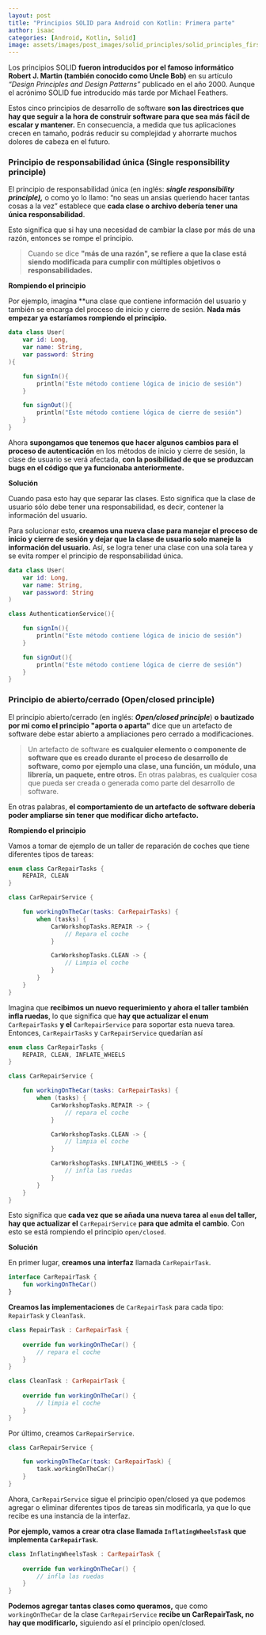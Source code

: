 ```yaml
---
layout: post
title: "Principios SOLID para Android con Kotlin: Primera parte"
author: isaac
categories: [Android, Kotlin, Solid]
image: assets/images/post_images/solid_principles/solid_principles_first_part.webp
---
```


Los principios SOLID **fueron introducidos por el famoso informático Robert J. Martin (también 
conocido como Uncle Bob)** en su artículo *“Design Principles and Design Patterns”* publicado 
en el año 2000. Aunque el acrónimo SOLID fue introducido más tarde por Michael Feathers.

Estos cinco principios de desarrollo de software **son las directrices que hay que seguir a la
hora de construir software para que sea más fácil de escalar y mantener.** En consecuencia, a 
medida que tus aplicaciones crecen en tamaño, podrás reducir su complejidad y ahorrarte muchos 
dolores de cabeza en el futuro.

### Principio de responsabilidad única (**Single responsibility principle)**

El principio de responsabilidad única (en inglés: ***single responsibility principle),*** o como 
yo lo llamo: “no seas un ansias queriendo hacer tantas cosas a la vez” establece que **cada clase 
o archivo debería tener una única responsabilidad**. 

Esto significa que si hay una necesidad de cambiar la clase por más de una razón, entonces se rompe 
el principio.

> Cuando se dice **"más de una razón", se refiere a que la clase está siendo modificada para cumplir 
> con múltiples objetivos o responsabilidades.**

**Rompiendo el principio**

Por ejemplo, imagina **una clase que contiene información del usuario y también se encarga del proceso 
de inicio y cierre de sesión. **Nada más empezar ya estaríamos rompiendo el principio.**

```kotlin
data class User(
    var id: Long,
    var name: String,
    var password: String
){

    fun signIn(){
        println("Este método contiene lógica de inicio de sesión")
    }

    fun signOut(){
        println("Este método contiene lógica de cierre de sesión")
    }
}
```

Ahora **supongamos que tenemos que hacer algunos cambios para el proceso de autenticación** en los 
métodos de inicio y cierre de sesión, la clase de usuario se verá afectada, **con la posibilidad de 
que se produzcan bugs en el código que ya funcionaba anteriormente.**

**Solución**

Cuando pasa esto hay que separar las clases. Esto significa que la clase de usuario sólo debe tener 
una responsabilidad, es decir, contener la información del usuario.

Para solucionar esto, **creamos una nueva clase para manejar el proceso de inicio y cierre de sesión 
y dejar que la clase de usuario solo maneje la información del usuario.** Así, se logra tener una 
clase con una sola tarea y se evita romper el principio de responsabilidad única.

```kotlin
data class User(
    var id: Long,
    var name: String,
    var password: String
)

class AuthenticationService(){

    fun signIn(){
        println("Este método contiene lógica de inicio de sesión")
    }

    fun signOut(){
        println("Este método contiene lógica de cierre de sesión")
    }
}
```

### Principio de abierto/cerrado **(Open/closed principle)**

El principio abierto/cerrado (en inglés: ***Open/closed principle***) **o bautizado por mi como el 
principio "aporta o aparta"** dice que un artefacto de software debe estar abierto a ampliaciones 
pero cerrado a modificaciones.

> Un artefacto de software **es cualquier elemento o componente de software que es creado durante el 
> proceso de desarrollo de software, como por ejemplo una clase, una función, un módulo, una librería, 
> un paquete, entre otros.** En otras palabras, es cualquier cosa que pueda ser creada o generada como 
> parte del desarrollo de software.

En otras palabras, **el comportamiento de un artefacto de software debería poder ampliarse sin tener 
que modificar dicho artefacto.**

**Rompiendo el principio**

Vamos a tomar de ejemplo de un taller de reparación de coches que tiene diferentes tipos de tareas:

```kotlin
enum class CarRepairTasks {
    REPAIR, CLEAN
}
```

```kotlin
class CarRepairService {

    fun workingOnTheCar(tasks: CarRepairTasks) { 
        when (tasks) {
            CarWorkshopTasks.REPAIR -> {
                // Repara el coche
            }

            CarWorkshopTasks.CLEAN -> {
                // Limpia el coche
            }
        }
    }
}
```

Imagina que **recibimos un nuevo requerimiento y ahora el taller también infla ruedas**, lo que significa 
que **hay que actualizar el enum** `CarRepairTasks` **y el** `CarRepairService` para soportar esta nueva 
tarea. Entonces, `CarRepairTasks` y `CarRepairService` quedarían así

```kotlin
enum class CarRepairTasks {
    REPAIR, CLEAN, INFLATE_WHEELS
}
```

```kotlin
class CarRepairService {

    fun workingOnTheCar(tasks: CarRepairTasks) {
	    when (tasks) {
            CarWorkshopTasks.REPAIR -> {
                // repara el coche
            }

            CarWorkshopTasks.CLEAN -> {
                // limpia el coche
            }

            CarWorkshopTasks.INFLATING_WHEELS -> {
                // infla las ruedas
            }
        }
    }
}
```

Esto significa que **cada vez que se añada una nueva tarea al `enum` del taller, hay que actualizar el** 
`CarRepairService` **para que admita el cambio**. Con esto se está rompiendo el principio `open/closed`.

**Solución**

En primer lugar, **creamos una interfaz** llamada `CarRepairTask`.

```kotlin
interface CarRepairTask {
    fun workingOnTheCar()
}
```

**Creamos las implementaciones** de `CarRepairTask` para cada tipo: `RepairTask` y `CleanTask`.

```kotlin
class RepairTask : CarRepairTask {
    
    override fun workingOnTheCar() {
        // repara el coche
    }
}
```

```kotlin
class CleanTask : CarRepairTask {
    
    override fun workingOnTheCar() {
        // limpia el coche
    }
}
```

Por último, creamos `CarRepairService`.

```kotlin
class CarRepairService {

    fun workingOnTheCar(task: CarRepairTask) {
        task.workingOnTheCar()
    }
}
```

Ahora, `CarRepairService` sigue el principio open/closed ya que podemos agregar o eliminar diferentes 
tipos de tareas sin modificarla, ya que lo que recibe es una instancia de la interfaz. 

**Por ejemplo, vamos a crear otra clase llamada `InflatingWheelsTask` que implementa `CarRepairTask`.**

```kotlin
class InflatingWheelsTask : CarRepairTask {
    
    override fun workingOnTheCar() {
        // infla las ruedas
    }
}
```

**Podemos agregar tantas clases como queramos,** que como `workingOnTheCar` de la clase `CarRepairService` 
**recibe un CarRepairTask, no hay que modificarlo,** siguiendo así el principio open/closed.